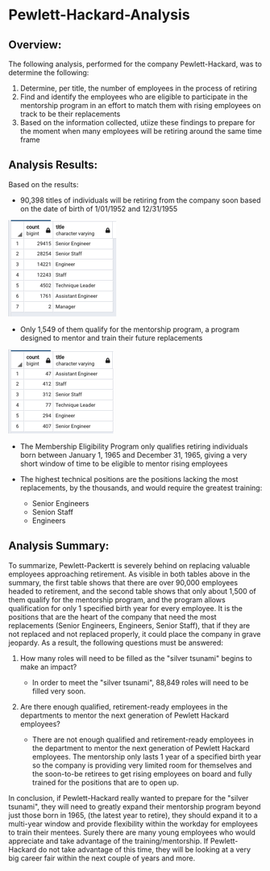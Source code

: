 # Pewlett-Hackard-Analysis

## Overview:
The following analysis, performed for the company Pewlett-Hackard, was to determine the following:
  1. Determine, per title, the number of employees in the process of retiring
  2. Find and identify the employees who are eligible to participate in the mentorship program in an effort to match them with rising employees on track to be their replacements
  3. Based on the information collected, utiize these findings to prepare for the moment when many employees will be retiring around the same time frame
  
## Analysis Results:
Based on the results:
 - 90,398 titles of individuals will be retiring from the company soon based on the date of birth of 1/01/1952 and 12/31/1955

  ![](Retiring_titles.png)

 - Only 1,549 of them qualify for the mentorship program, a program designed to mentor and train their future replacements

  ![](Mentorship_Eligibility.png)

 - The Membership Eligibility Program only qualifies retiring individuals born between January 1, 1965 and December 31, 1965, giving a very short window of time to be eligible to mentor rising employees

  - The highest technical positions are the positions lacking the most replacements, by the thousands,  and would require the greatest training:
    - Senior Engineers
    - Senion Staff
    - Engineers
   

## Analysis Summary:

To summarize, Pewlett-Packertt is severely behind on replacing valuable employees approaching retirement. As visible in both tables above in the summary, the first table shows that there are over 90,000 employees headed to retirement, and the second table shows that only about 1,500 of them qualify for the mentorship program, and the program allows qualification for only 1 specified birth year for every employee. It is the positions that are the heart of the company that need the most replacements (Senior Engineers, Engineers, Senior Staff), that if they are not replaced and not replaced properly, it could place the company in grave jeopardy. As a result, the following questions must be answered:

1. How many roles will need to be filled as the "silver tsunami" begins to make an impact?
   - In order to meet the "silver tsunami", 88,849 roles will need to be filled very soon.

2. Are there enough qualified, retirement-ready employees in the departments to mentor the next generation of Pewlett Hackard employees?
   - There are not enough qualified and retirement-ready employees in the department to mentor the next generation of Pewlett Hackard employees. The mentorship only lasts 1 year of a specified birth year so the company is providing very limited room for themselves and the soon-to-be retirees to get rising employees on board and fully trained for the positions that are to open up.

In conclusion, if Pewlett-Hackard really wanted to prepare for the "silver tsunami", they will need to greatly expand their mentorship program beyond just those born in 1965, (the latest year to retire), they should expand it to a multi-year window and provide flexibility within the workday for employees to train their mentees. Surely there are many young employees who would appreciate and take advantage of the training/mentorship. If Pewlett-Hackard do not  take advantage of this time, they will be looking at a very big career fair within the next couple of years and more. 


